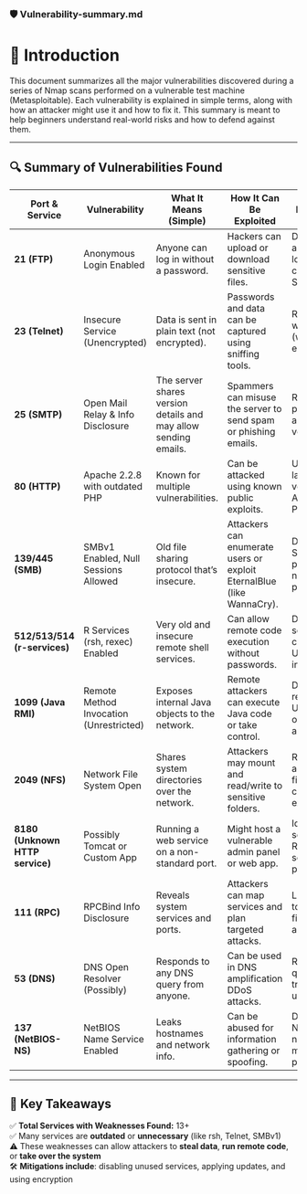 ### 🛡️ Vulnerability-summary.md



# 📘 Introduction

This document summarizes all the major vulnerabilities discovered during a series of Nmap scans performed on a vulnerable test machine (Metasploitable). Each vulnerability is explained in simple terms, along with how an attacker might use it and how to fix it. This summary is meant to help beginners understand real-world risks and how to defend against them.

---

## 🔍 Summary of Vulnerabilities Found

| **Port & Service**              | **Vulnerability**                       | **What It Means (Simple)**                                      | **How It Can Be Exploited**                                           | **How to Fix It**                                             |
| ------------------------------- | --------------------------------------- | --------------------------------------------------------------- | --------------------------------------------------------------------- | ------------------------------------------------------------- |
| **21 (FTP)**                    | Anonymous Login Enabled                 | Anyone can log in without a password.                           | Hackers can upload or download sensitive files.                       | Disable anonymous login in FTP config. Use SFTP instead.      |
| **23 (Telnet)**                 | Insecure Service (Unencrypted)          | Data is sent in plain text (not encrypted).                     | Passwords and data can be captured using sniffing tools.              | Replace Telnet with SSH (which is encrypted).                 |
| **25 (SMTP)**                   | Open Mail Relay & Info Disclosure       | The server shares version details and may allow sending emails. | Spammers can misuse the server to send spam or phishing emails.       | Restrict relay permissions and hide version info.             |
| **80 (HTTP)**                   | Apache 2.2.8 with outdated PHP          | Known for multiple vulnerabilities.                             | Can be attacked using known public exploits.                          | Upgrade to latest secure versions of Apache and PHP.          |
| **139/445 (SMB)**               | SMBv1 Enabled, Null Sessions Allowed    | Old file sharing protocol that’s insecure.                      | Attackers can enumerate users or exploit EternalBlue (like WannaCry). | Disable SMBv1, block port if not needed, apply patches.       |
| **512/513/514 (r-services)**    | R Services (rsh, rexec) Enabled         | Very old and insecure remote shell services.                    | Can allow remote code execution without passwords.                    | Disable r-services completely. Use SSH instead.               |
| **1099 (Java RMI)**             | Remote Method Invocation (Unrestricted) | Exposes internal Java objects to the network.                   | Remote attackers can execute Java code or take control.               | Disable or restrict RMI. Use firewalls or authentication.     |
| **2049 (NFS)**                  | Network File System Open                | Shares system directories over the network.                     | Attackers may mount and read/write to sensitive folders.              | Restrict NFS access, use firewalls, configure exports safely. |
| **8180 (Unknown HTTP service)** | Possibly Tomcat or Custom App           | Running a web service on a non-standard port.                   | Might host a vulnerable admin panel or web app.                       | Identify the service. Remove or secure it properly.           |
| **111 (RPC)**                   | RPCBind Info Disclosure                 | Reveals system services and ports.                              | Attackers can map services and plan targeted attacks.                 | Limit access to RPC. Use firewalls and authentication.        |
| **53 (DNS)**                    | DNS Open Resolver (Possibly)            | Responds to any DNS query from anyone.                          | Can be used in DNS amplification DDoS attacks.                        | Restrict DNS queries to trusted users/IPs.                    |
| **137 (NetBIOS-NS)**            | NetBIOS Name Service Enabled            | Leaks hostnames and network info.                               | Can be abused for information gathering or spoofing.                  | Disable NetBIOS if not needed. Use modern protocols.          |

---

## 📌 Key Takeaways

✅ **Total Services with Weaknesses Found:** 13+ <br>
✅ Many services are **outdated** or **unnecessary** (like rsh, Telnet, SMBv1) <br>
⚠️ These weaknesses can allow attackers to **steal data**, **run remote code**, or **take over the system** <br>
🛠️ **Mitigations include**: disabling unused services, applying updates, and using encryption <br>

